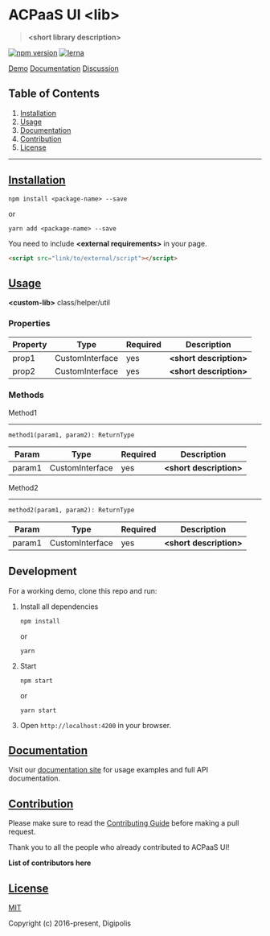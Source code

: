 # ACPaaS UI **&lt;lib&gt;**

> **&lt;short library description&gt;**

[![npm version](https://badge.fury.io/js/%40angular%2Fcore.svg)](https://badge.fury.io/js/%40angular%2Fcore)
[![lerna](https://img.shields.io/badge/maintained%20with-lerna-cc00ff.svg)](https://lernajs.io/)

[Demo](link/to/demo/page)
[Documentation](link/to/documentation)
[Discussion](link/to/discussion)

## Table of Contents

1. [Installation](#installation)
2. [Usage](#usage)
3. [Documentation](#documentation)
4. [Contribution](#contribution)
5. [License](#license)

---

## [Installation](#installation)

```shell
npm install <package-name> --save
```

or

```shell
yarn add <package-name> --save
```

You need to include **&lt;external requirements&gt;** in your page.

```html
<script src="link/to/external/script"></script>
```

## [Usage](#usage)

**&lt;custom-lib&gt;** class/helper/util

### Properties

| Property | Type | Required | Description
|---------------------|-------------------|------------------|------------------|
| prop1 | CustomInterface | yes | **&lt;short description&gt;**|
| prop2 | CustomInterface | yes | **&lt;short description&gt;**|


### Methods

Method1
___

```
method1(param1, param2): ReturnType
```

| Param | Type | Required | Description
|---------------------|-------------------|------------------|------------------|
| param1 | CustomInterface | yes | **&lt;short description&gt;**|

Method2
___

```
method2(param1, param2): ReturnType
```

| Param | Type | Required | Description
|---------------------|-------------------|------------------|------------------|
| param1 | CustomInterface | yes | **&lt;short description&gt;**|

## Development

For a working demo, clone this repo and run:

1. Install all dependencies

	```shell
	npm install
	```

	or

	```shell
	yarn
	```

2. Start

	```shell
	npm start
	```

	or

	```shell
	yarn start
	```

3. Open `http://localhost:4200` in your browser.

## [Documentation](#documentation)

Visit our [documentation site](http://www.google.be) for usage examples and full API documentation.

## [Contribution](#contribution)

Please make sure to read the [Contributing Guide](./CONTRIBUTING.md) before making a pull request.

Thank you to all the people who already contributed to ACPaaS UI!

**List of contributors here**

## [License](#license)

[MIT](http://opensource.org/licenses/MIT)

Copyright (c) 2016-present, Digipolis